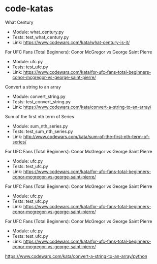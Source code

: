 # code-katas

What Century
- Module: what_century.py
- Tests: test_what_century.py
- Link: https://www.codewars.com/kata/what-century-is-it/

For UFC Fans (Total Beginners): Conor McGregor vs George Saint Pierre
- Module: ufc.py
- Tests: test_ufc.py
- Link: https://www.codewars.com/kata/for-ufc-fans-total-beginners-conor-mcgregor-vs-george-saint-pierre/

Convert a string to an array
- Module: convert_string.py
- Tests: test_convert_string.py
- Link: https://www.codewars.com/kata/convert-a-string-to-an-array/

Sum of the first nth term of Series
- Module: sum_nth_series.py
- Tests: test_sum_nth_series.py
- Link: http://www.codewars.com/kata/sum-of-the-first-nth-term-of-series/

For UFC Fans (Total Beginners): Conor McGregor vs George Saint Pierre
- Module: ufc.py
- Tests: test_ufc.py
- Link: https://www.codewars.com/kata/for-ufc-fans-total-beginners-conor-mcgregor-vs-george-saint-pierre/

For UFC Fans (Total Beginners): Conor McGregor vs George Saint Pierre
- Module: ufc.py
- Tests: test_ufc.py
- Link: https://www.codewars.com/kata/for-ufc-fans-total-beginners-conor-mcgregor-vs-george-saint-pierre/

For UFC Fans (Total Beginners): Conor McGregor vs George Saint Pierre
- Module: ufc.py
- Tests: test_ufc.py
- Link: https://www.codewars.com/kata/for-ufc-fans-total-beginners-conor-mcgregor-vs-george-saint-pierre/

https://www.codewars.com/kata/convert-a-string-to-an-array/python
